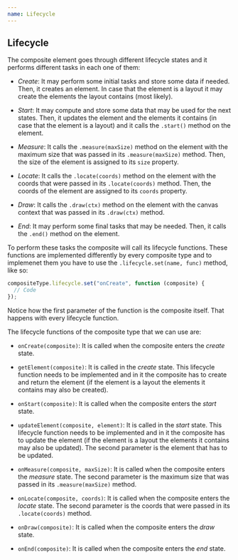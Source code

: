 ```yaml
---
name: Lifecycle
---
```


## Lifecycle

The composite element goes through different lifecycle states and it performs different tasks in each one of them:

- _Create_: It may perform some initial tasks and store some data if needed. Then, it creates an element. In case that the element is a layout it may create the elements the layout contains (most likely).

- _Start_: It may compute and store some data that may be used for the next states. Then, it updates the element and the elements it contains (in case that the element is a layout) and it calls the `.start()` method on the element.

- _Measure_: It calls the `.measure(maxSize)` method on the element with the maximum size that was passed in its `.measure(maxSize)` method. Then, the size of the element is assigned to its `size` property.

- _Locate_: It calls the `.locate(coords)` method on the element with the coords that were passed in its `.locate(coords)` method. Then, the coords of the element are assigned to its `coords` property.

- _Draw_: It calls the `.draw(ctx)` method on the element with the canvas context that was passed in its `.draw(ctx)` method.

- _End_: It may perform some final tasks that may be needed. Then, it calls the `.end()` method on the element.

To perform these tasks the composite will call its lifecycle functions. These functions are implemented differently by every composite type and to implemenet them you have to use the `.lifecycle.set(name, func)` method, like so:

```javascript
compositeType.lifecycle.set("onCreate", function (composite) {
  // Code
});
```

Notice how the first parameter of the function is the composite itself. That happens with every lifecycle function.

The lifecycle functions of the composite type that we can use are:

- `onCreate(composite)`: It is called when the composite enters the _create_ state.

- `getElement(composite)`: It is called in the _create_ state. This lifecycle function needs to be implemented and in it the composite has to create and return the element (if the element is a layout the elements it contains may also be created).

- `onStart(composite)`: It is called when the composite enters the _start_ state.

- `updateElement(composite, element)`: It is called in the _start_ state. This lifecycle function needs to be implemented and in it the composite has to update the element (if the element is a layout the elements it contains may also be updated). The second parameter is the element that has to be updated.

- `onMeasure(composite, maxSize)`: It is called when the composite enters the _measure_ state. The second parameter is the maximum size that was passed in its `.measure(maxSize)` method.

- `onLocate(composite, coords)`: It is called when the composite enters the _locate_ state. The second parameter is the coords that were passed in its `.locate(coords)` method.

- `onDraw(composite)`: It is called when the composite enters the _draw_ state.

- `onEnd(composite)`: It is called when the composite enters the _end_ state.

